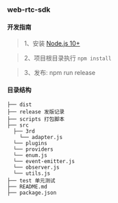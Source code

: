 ### web-rtc-sdk

#### 开发指南

> 1、安装 [Node.js 10+](http://nodejs.cn/download/)

> 2、项目根目录执行 `npm install`

> 3、发布: npm run release

#### 目录结构

```
├── dist
├── release 发版记录
├── scripts 打包脚本
├── src 
  ├── 3rd
    └── adapter.js
  └── plugins
  └── providers
  └── enum.js
  └── event-emitter.js
  └── observer.js
  └── utils.js
├── test 单元测试
├── README.md
├── package.json
```